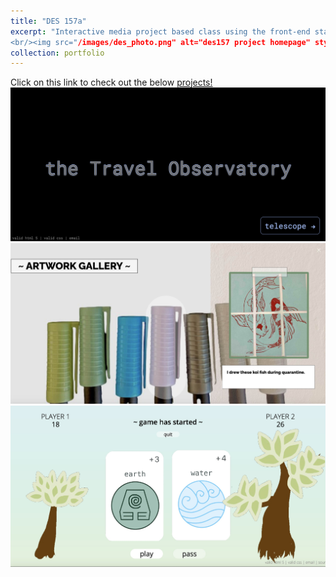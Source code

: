 ```yaml
---
title: "DES 157a"
excerpt: "Interactive media project based class using the front-end stack (html, css, js). Learned about user experience, visual interface and interaction design. 
<br/><img src="/images/des_photo.png" alt="des157 project homepage" style="width:50%">"
collection: portfolio
---
```


Click on this link to check out the below [projects!](https://patelkajal18.github.io/des-157a/index.html)
<br/><img src='/images/./port1a.jpg'>
<br/><img src='/images/./port1b.jpg'>
<br/><img src='/images/./port1c.jpg'>
